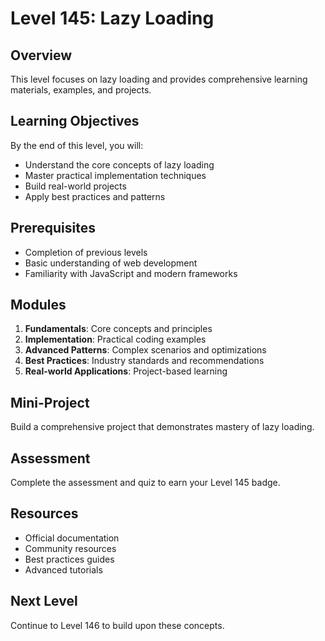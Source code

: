 # Level 145: Lazy Loading

## Overview
This level focuses on lazy loading and provides comprehensive learning materials, examples, and projects.

## Learning Objectives
By the end of this level, you will:
- Understand the core concepts of lazy loading
- Master practical implementation techniques
- Build real-world projects
- Apply best practices and patterns

## Prerequisites
- Completion of previous levels
- Basic understanding of web development
- Familiarity with JavaScript and modern frameworks

## Modules
1. **Fundamentals**: Core concepts and principles
2. **Implementation**: Practical coding examples
3. **Advanced Patterns**: Complex scenarios and optimizations
4. **Best Practices**: Industry standards and recommendations
5. **Real-world Applications**: Project-based learning

## Mini-Project
Build a comprehensive project that demonstrates mastery of lazy loading.

## Assessment
Complete the assessment and quiz to earn your Level 145 badge.

## Resources
- Official documentation
- Community resources
- Best practices guides
- Advanced tutorials

## Next Level
Continue to Level 146 to build upon these concepts.
